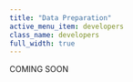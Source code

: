 ```yaml
---
title: "Data Preparation"
active_menu_item: developers
class_name: developers
full_width: true
---
```



COMING SOON
